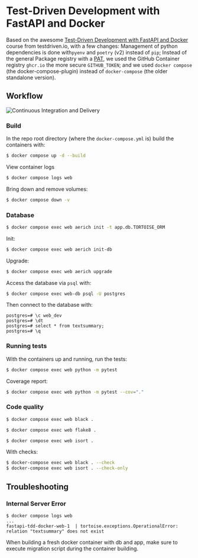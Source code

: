 # Test-Driven Development with FastAPI and Docker

Based on the awesome [Test-Driven Development with FastAPI and Docker](https://testdriven.io/courses/tdd-fastapi/) 
course from testdriven.io, with a few changes: Management of python dependencies is done with`pyenv` and `poetry` (v2) 
instead of `pip`; Instead of the general Package registry with a 
[PAT](https://docs.github.com/en/actions/security-guides/security-hardening-for-github-actions#considering-cross-repository-access), 
we used the GitHub Container registry `ghcr.io` the more secure `GITHUB_TOKEN`; and we used `docker compose` 
(the docker-compose-plugin) instead of `docker-compose` (the older standalone version).

## Workflow

![Continuous Integration and Delivery](https://github.com/tymyrddin/fastapi-tdd-docker/workflows/Continuous%20Integration%20and%20Delivery/badge.svg?branch=main)

### Build

In the repo root directory (where the `docker-compose.yml` is) build the containers with:

```bash
$ docker compose up -d --build
```

View container logs

```bash
$ docker compose logs web
```

Bring down and remove volumes:

```bash
$ docker compose down -v
```

### Database

```bash
$ docker compose exec web aerich init -t app.db.TORTOISE_ORM
```

Init:

```bash
$ docker compose exec web aerich init-db
```

Upgrade:
```bash
$ docker compose exec web aerich upgrade
```

Access the database via `psql` with:

```bash
$ docker compose exec web-db psql -U postgres
```

Then connect to the database with:

```
postgres=# \c web_dev
postgres=# \dt
postgres=# select * from textsummary;
postgres=# \q
```

### Running tests

With the containers up and running, run the tests:

```bash
$ docker compose exec web python -m pytest
```

Coverage report:
```bash
$ docker compose exec web python -m pytest --cov="."
```

### Code quality

```bash
$ docker compose exec web black .
```

```bash
$ docker compose exec web flake8 .
```

```bash
$ docker compose exec web isort .
```

With checks:
```bash
$ docker-compose exec web black . --check
$ docker-compose exec web isort . --check-only
```

## Troubleshooting

### Internal Server Error

```
$ docker compose logs web
...
fastapi-tdd-docker-web-1  | tortoise.exceptions.OperationalError: relation "textsummary" does not exist
```

When building a fresh docker container with db and app, make sure to execute migration script during the container building.